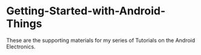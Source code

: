 # Getting-Started-with-Android-Things
These are the supporting materials for my series of Tutorials on the Android Electronics. 

